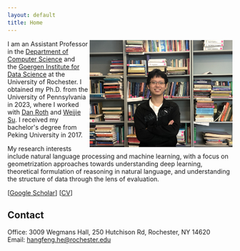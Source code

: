 ```yaml
---
layout: default
title: Home
---
```

<img src="/assets/selfie.jpeg" align="right" height="240" alt="selfie"/> 

I am an Assistant Professor in the [Department of Computer Science](https://www.cs.rochester.edu/) and the [Goergen Institute for Data Science](https://www.sas.rochester.edu/dsc/) at the University of Rochester. I obtained my Ph.D. from the University of Pennsylvania in 2023, where I worked with [Dan Roth](https://www.cis.upenn.edu/~danroth/) and [Weijie Su](http://stat.wharton.upenn.edu/~suw/index.html). I received my bachelor's degree from Peking University in 2017.

My research interests include natural language processing and machine learning, with a focus on geometrization approaches towards understanding deep learning, theoretical formulation of reasoning in natural language, and understanding the structure of data through the lens of evaluation.

\[[Google Scholar](https://scholar.google.com/citations?user=BbpI6QoAAAAJ&hl=en&oi=ao)\] \[[CV](/CV.pdf)\]

## Contact
Office: 3009 Wegmans Hall, 250 Hutchison Rd, Rochester, NY 14620\
Email: hangfeng.he@rochester.edu
